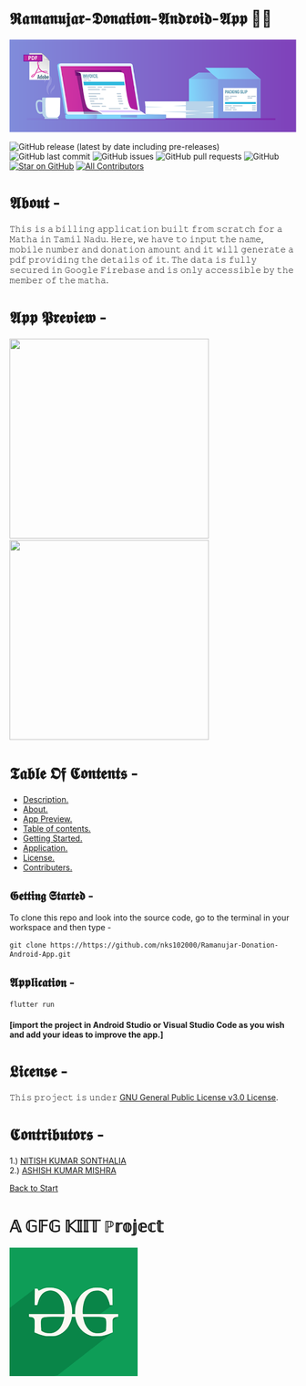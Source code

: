  <a name="title"></a>
 # 𝕽𝖆𝖒𝖆𝖓𝖚𝖏𝖆𝖗-𝕯𝖔𝖓𝖆𝖙𝖎𝖔𝖓-𝕬𝖓𝖉𝖗𝖔𝖎𝖉-𝕬𝖕𝖕 📑📑
 
![Banner](https://github.com/Sayak11/Ramanujar-Donation-Android-App/blob/main/pic1.png)

![GitHub release (latest by date including pre-releases)](https://img.shields.io/github/v/release/nks102000/Ramanujar-Donation-Android-App?include_prereleases)
![GitHub last commit](https://img.shields.io/github/last-commit/nks102000/Ramanujar-Donation-Android-App)
![GitHub issues](https://img.shields.io/github/issues-raw/nks102000/Ramanujar-Donation-Android-App)
![GitHub pull requests](https://img.shields.io/github/issues-pr/nks102000/Ramanujar-Donation-Android-App)
![GitHub](https://img.shields.io/github/license/nks102000/Ramanujar-Donation-Android-App)
[![Star on GitHub](https://img.shields.io/github/stars/nks102000/Ramanujar-Donation-Android-App.svg?style=social)](https://github.com/all-contributors/all-contributors/stargazers)
 [![All Contributors](https://img.shields.io/badge/all_contributors-2-orange.svg?style=flat-square)](#contributors-)
 
 
 <a name="about"></a>
# 𝕬𝖇𝖔𝖚𝖙 -
𝚃𝚑𝚒𝚜 𝚒𝚜 𝚊 𝚋𝚒𝚕𝚕𝚒𝚗𝚐 𝚊𝚙𝚙𝚕𝚒𝚌𝚊𝚝𝚒𝚘𝚗 𝚋𝚞𝚒𝚕𝚝 𝚏𝚛𝚘𝚖 𝚜𝚌𝚛𝚊𝚝𝚌𝚑 𝚏𝚘𝚛 𝚊 𝙼𝚊𝚝𝚑𝚊 𝚒𝚗 𝚃𝚊𝚖𝚒𝚕 𝙽𝚊𝚍𝚞.
𝙷𝚎𝚛𝚎, 𝚠𝚎 𝚑𝚊𝚟𝚎 𝚝𝚘 𝚒𝚗𝚙𝚞𝚝 𝚝𝚑𝚎 𝚗𝚊𝚖𝚎, 𝚖𝚘𝚋𝚒𝚕𝚎 𝚗𝚞𝚖𝚋𝚎𝚛 𝚊𝚗𝚍 𝚍𝚘𝚗𝚊𝚝𝚒𝚘𝚗 𝚊𝚖𝚘𝚞𝚗𝚝 𝚊𝚗𝚍 𝚒𝚝 𝚠𝚒𝚕𝚕 𝚐𝚎𝚗𝚎𝚛𝚊𝚝𝚎 𝚊 𝚙𝚍𝚏 𝚙𝚛𝚘𝚟𝚒𝚍𝚒𝚗𝚐 𝚝𝚑𝚎 𝚍𝚎𝚝𝚊𝚒𝚕𝚜 𝚘𝚏 𝚒𝚝. 𝚃𝚑𝚎 𝚍𝚊𝚝𝚊 𝚒𝚜 𝚏𝚞𝚕𝚕𝚢 𝚜𝚎𝚌𝚞𝚛𝚎𝚍 𝚒𝚗 𝙶𝚘𝚘𝚐𝚕𝚎 𝙵𝚒𝚛𝚎𝚋𝚊𝚜𝚎 𝚊𝚗𝚍 𝚒𝚜 𝚘𝚗𝚕𝚢 𝚊𝚌𝚌𝚎𝚜𝚜𝚒𝚋𝚕𝚎 𝚋𝚢 𝚝𝚑𝚎 𝚖𝚎𝚖𝚋𝚎𝚛 𝚘𝚏 𝚝𝚑𝚎 𝚖𝚊𝚝𝚑𝚊.

<a name="preview"></a>
# 𝕬𝖕𝖕 𝕻𝖗𝖊𝖛𝖎𝖊𝖜 -
<img src="https://media.giphy.com/media/IZUmj5QuWTF4C0EzAK/giphy.gif" width="350" height="350"/><img src="https://media.giphy.com/media/DEavzzwO0vwroRpeJ1/giphy.gif" width="350" height="350"/>

<a name="contents"></a>
# 𝕿𝖆𝖇𝖑𝖊 𝕺𝖋 𝕮𝖔𝖓𝖙𝖊𝖓𝖙𝖘 -

- [Description. ](#title)
- [About.](#about)
- [App Preview.](#preview)
- [Table of contents.](#contents)
- [Getting Started.](#getting-started)
-  [Application.](#application)
- [License.](#license)
- [Contributers.](#contributors)
 
 <a name="getting-started"></a>
  ## 𝕲𝖊𝖙𝖙𝖎𝖓𝖌 𝕾𝖙𝖆𝖗𝖙𝖊𝖉 -

To clone this repo and look into the source code, go to the terminal in your workspace and then type -
```
git clone https://https://github.com/nks102000/Ramanujar-Donation-Android-App.git
```
<a name="application"></a>
## 𝕬𝖕𝖕𝖑𝖎𝖈𝖆𝖙𝖎𝖔𝖓 -
```
flutter run 
```
#### [import the project in Android Studio or Visual Studio Code as you wish and add your ideas to improve the app.]


<a name="license"></a>
# 𝕷𝖎𝖈𝖊𝖓𝖘𝖊 -
𝚃𝚑𝚒𝚜 𝚙𝚛𝚘𝚓𝚎𝚌𝚝 𝚒𝚜 𝚞𝚗𝚍𝚎𝚛 [GNU General Public License v3.0 License](https://github.com/nks102000/Ramanujar-Donation-Android-App/blob/add-license-1/LICENSE).

<a name="contributors"></a>
# 𝕮𝖔𝖓𝖙𝖗𝖎𝖇𝖚𝖙𝖔𝖗𝖘 -
1.) [NITISH KUMAR SONTHALIA](https://github.com/nks102000#hi-there--im-nitish-kumar-sonthalianks102000)  
2.) [ASHISH KUMAR MISHRA](https://github.com/ashishmishra-bitr)  

[Back to Start](#title)

# 𝔸 𝔾𝔽𝔾 𝕂𝕀𝕀𝕋 ℙ𝕣𝕠𝕛𝕖𝕔𝕥   
![Banner](https://github.com/Sayak11/theGeekBot/blob/master/gfgicon.png)  

